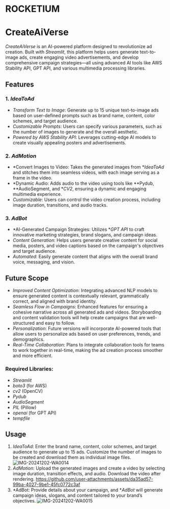 # ROCKETIUM
# CreateAiVerse

*CreateAiVerse* is an AI-powered platform designed to revolutionize ad creation. Built with *Streamlit*, this platform helps users generate text-to-image ads, create engaging video advertisements, and develop comprehensive campaign strategies—all using advanced AI tools like AWS Stability API, GPT API, and various multimedia processing libraries.

## Features

### 1. *IdeaToAd*
- *Transform Text to Image*: Generate up to 15 unique text-to-image ads based on user-defined prompts such as brand name, content, color schemes, and target audience.
- *Customizable Prompts*: Users can specify various parameters, such as the number of images to generate and the overall aesthetic.
- *Powered by AWS Stability API*: Leverages cutting-edge AI models to create visually appealing posters and advertisements.

### 2. *AdMotion*
- *Convert Images to Video: Takes the generated images from **IdeaToAd* and stitches them into seamless videos, with each image serving as a frame in the video.
- *Dynamic Audio: Adds audio to the video using tools like **Pydub, **AudioSegment, and **CV2*, ensuring a dynamic and engaging multimedia experience.
- *Customizable*: Users can control the video creation process, including image duration, transitions, and audio tracks.

### 3. *AdBot*
- *AI-Generated Campaign Strategies: Utilizes **GPT API* to craft innovative marketing strategies, brand slogans, and campaign ideas.
- *Content Generation*: Helps users generate creative content for social media, posters, and video captions based on the campaign's objectives and target audience.
- *Automated*: Easily generate content that aligns with the overall brand voice, messaging, and vision.

## Future Scope

- *Improved Content Optimization*: Integrating advanced NLP models to ensure generated content is contextually relevant, grammatically correct, and aligned with brand identity.
- *Seamless Flow in Campaigns*: Enhanced features for ensuring a cohesive narrative across all generated ads and videos. Storyboarding and content validation tools will help create campaigns that are well-structured and easy to follow.
- *Personalization*: Future versions will incorporate AI-powered tools that allow users to personalize ads based on user preferences, trends, and demographics.
- *Real-Time Collaboration*: Plans to integrate collaboration tools for teams to work together in real-time, making the ad creation process smoother and more efficient.

### Required Libraries:
- *Streamlit*
- *boto3* (for AWS)
- *cv2* (OpenCV)
- *Pydub*
- *AudioSegment*
- *PIL* (Pillow)
- *openai* (for GPT API)
- *tempfile*

## Usage

1. *IdeaToAd*: Enter the brand name, content, color schemes, and target audience to generate up to 15 ads. Customize the number of images to be created and download them as individual image files.
   ![IMG-20241202-WA0014](https://github.com/user-attachments/assets/1b0947b1-df0f-4538-b785-8c2b676a69b0)
2. *AdMotion*: Upload the generated images and create a video by selecting image duration, transition effects, and audio. Download the video after rendering.
https://github.com/user-attachments/assets/da35ad57-99ba-4027-9be1-45fc0772c3af
4. *AdBot: Provide details about your campaign, and **AdBot* will generate campaign ideas, slogans, and content tailored to your brand’s objectives.
![IMG-20241202-WA0015](https://github.com/user-attachments/assets/e2fec24f-f395-409f-bd0d-45875cb042ca)

